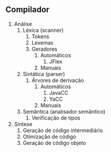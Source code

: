 ## Compilador

1. Análise
   1. Léxica (scanner)
      1. Tokens
      2. Lexemas
      3. Geradores
         1. Automáticos
            1. JFlex
         2. Manuais
   2. Sintática (parser)
      1. Árvores de derivação
         1. Automáticos
            1. JavaCC
            2. YaCC
         2. Manuais
   3. Semântica (analisador semântico)
      1. Verificação de tipos
2. Sintese
   1. Geração de código intermediário
   2. Otimização de código
   3. Geração de código objeto
